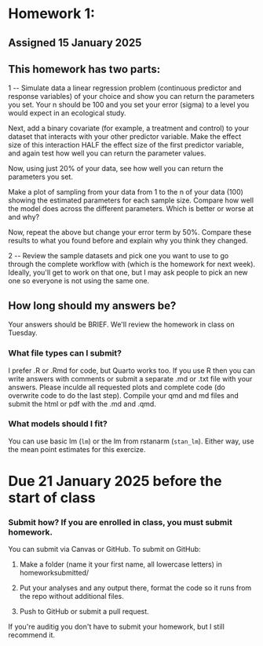 # Homework 1: 
## Assigned 15 January 2025

## This homework has two parts:

1 -- Simulate data a linear regression problem (continuous predictor and response variables) of your choice and show you can return the parameters you set. Your n should be 100 and you set your error (sigma) to a level you would expect in an ecological study. 

Next, add a binary covariate (for example, a treatment and control) to your dataset that interacts with your other predictor variable. Make the effect size of this interaction HALF the effect size of the first predictor variable, and again test how well you can return the parameter values.

Now, using just 20% of your data, see how well you can return the parameters you set.

Make a plot of sampling from your data from 1 to the n of your data (100) showing the estimated parameters for each sample size. Compare how well the model does across the different parameters. Which is better or worse at and why?

Now, repeat the above but change your error term by 50%. Compare these results to what you found before and explain why you think they changed. 

2 -- Review the sample datasets and pick one you want to use to go through the complete workflow with (which is the homework for next week). Ideally, you'll get to work on that one, but I may ask people to pick an new one so everyone is not using the same one. 


## How long should my answers be?
Your answers should be BRIEF. We'll review the homework in class on Tuesday. 

### What file types can I submit?
I prefer .R or .Rmd for code, but Quarto works too. If you use R then you can write answers with comments or submit a separate .md or .txt file with your answers. Please inculde all requested plots and complete code (do overwrite code to do the last step). Compile your qmd and md files and submit the html or pdf with the .md and .qmd.

### What models should I fit?
You can use basic lm (`lm`) or the lm from rstanarm (`stan_lm`). Either way, use the mean point estimates for this exercize. 

# Due 21 January 2025 before the start of class

### Submit how? If you are enrolled in class, you must submit homework.
You can submit via Canvas or GitHub. To submit on GitHub:

1. Make a folder (name it your first name, all lowercase letters) in homeworksubmitted/

2. Put your analyses and any output there, format the code so it runs from the repo without additional files.

3. Push to GitHub or submit a pull request. 

If you're auditig you don't have to submit your homework, but I still recommend it. 
